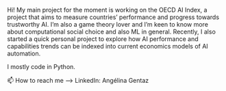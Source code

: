 Hi! My main project for the moment is working on the OECD AI Index, a project that aims to measure countries’ performance and progress towards trustworthy AI. I’m also a game theory lover and I’m keen to know more about computational social choice and also ML in general. Recently, I also started a quick personal project to explore how AI performance and capabilities trends can be indexed into current economics models of AI automation.

I mostly code in Python.

📫 How to reach me --> LinkedIn: Angélina Gentaz

<!---
AngelinaGentaz/AngelinaGentaz is a ✨ special ✨ repository because its `README.md` (this file) appears on your GitHub profile.
You can click the Preview link to take a look at your changes.
--->
